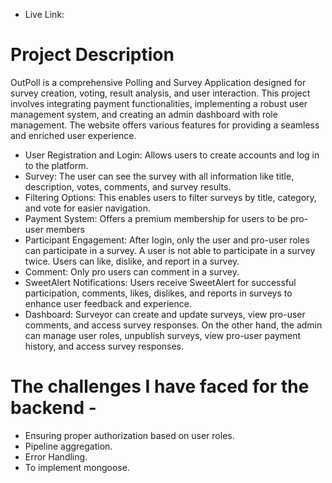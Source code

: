 - Live Link: 

# Project Description

OutPoll is a comprehensive Polling and Survey Application designed for survey creation, voting, result analysis, and user interaction. This project involves integrating payment functionalities, implementing
a robust user management system, and creating an admin dashboard with role management. The website offers various features for providing a seamless and enriched user experience.
- User Registration and Login: Allows users to create accounts and log in to the platform.
- Survey: The user can see the survey with all information like title, description, votes, comments, and survey results.
- Filtering Options: This enables users to filter surveys by title, category, and vote for easier navigation.
- Payment System: Offers a premium membership for users to be pro-user members
- Participant Engagement: After login, only the user and pro-user roles can participate in a survey. A user is not able to participate in a survey twice. Users can like, dislike, and report in a survey.
- Comment: Only pro users can comment in a survey.
- SweetAlert Notifications: Users receive SweetAlert for successful participation, comments, likes, dislikes, and reports in surveys to enhance user feedback and experience.
- Dashboard: Surveyor can create and update surveys, view pro-user comments, and access survey responses. On the other hand, the admin can manage user roles, unpublish surveys, view pro-user payment history, and access survey responses.


# The challenges I have faced for the backend -
- Ensuring proper authorization based on user roles.
- Pipeline aggregation.
- Error Handling.
- To implement mongoose.
